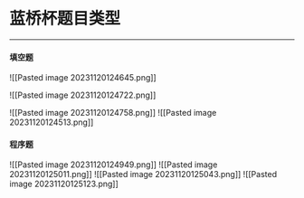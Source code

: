   
# 蓝桥杯题目类型
---
#### **填空题**

![[Pasted image 20231120124645.png]]

![[Pasted image 20231120124722.png]]


![[Pasted image 20231120124758.png]]
![[Pasted image 20231120124513.png]]



#### **程序题**
![[Pasted image 20231120124949.png]]
![[Pasted image 20231120125011.png]]
![[Pasted image 20231120125043.png]]
![[Pasted image 20231120125123.png]]